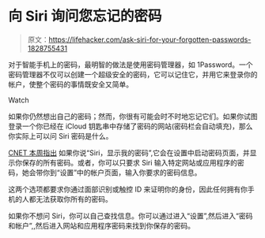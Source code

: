 # 向 Siri 询问您忘记的密码

> 原文：<https://lifehacker.com/ask-siri-for-your-forgotten-passwords-1828755431>

对于智能手机上的密码，最明智的做法是使用密码管理器，如 1Password。一个密码管理器不仅可以创建一个超级安全的密码，它可以记住它，并用它来登录你的帐户，使整个密码的事情既安全又简单。

Watch

如果你仍然想出自己的密码；然而，你很有可能会时不时地忘记它们。如果你试图登录一个你已经在 iCloud 钥匙串中存储了密码的网站(密码栏会自动填充)，那么你实际上可以问 Siri 密码是什么。

[CNET 本周指出](https://www.cnet.com/how-to/siri-will-show-you-your-passwords-if-you-ask/) 如果你说“Siri，显示我的密码”,它会在设置中启动密码页面，并显示你保存的所有密码。或者，你可以只要求 Siri 输入特定网站或应用程序的密码，她会带你到“设置”中的帐户页面，输入你要求的密码信息。

这两个选项都要求你通过面部识别或触控 ID 来证明你的身份，因此任何拥有你手机的人都无法获取你所有的密码。

如果你不想问 Siri，你可以自己查找信息。你可以通过进入“设置”,然后进入“密码和帐户”,,然后进入网站和应用程序密码来找到你保存的密码。